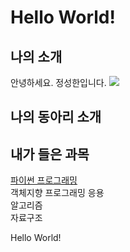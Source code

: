 # Hello World!

## 나의 소개 
안녕하세요. 정성한입니다.
<img src="SSI_20210702145200_O2.jepg" /> <br>
## 나의 동아리 소개

## 내가 들은 과목 
[파이썬 프로그래밍](http://https://www.python.org/) <br>
객체지향 프로그래밍 응용 <br>
알고리즘 <br>
자료구조<br>

Hello World! 
